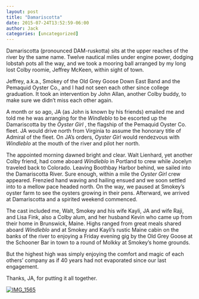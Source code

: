 ```yaml
---
layout: post
title: "Damariscotta"
date: 2015-07-24T13:52:59-06:00
author: Jack
categories: [uncategorized]
---
```


Damariscotta (pronounced DAM-ruskotta) sits at the upper reaches of the river by the same name. Twelve nautical miles under engine power, dodging lobstah pots all the way, and we took a mooring ball arranged by my long lost Colby roomie, Jeffrey McKeen, within sight of town.

Jeffrey, a.k.a., Smokey of the Old Grey Goose Down East Band and the Pemaquid Oyster Co., and I had not seen each other since college graduation. It took an intervention by John Allan, another Colby buddy, to make sure we didn’t miss each other again.

A month or so ago, JA (as John is known by his friends) emailed me and told me he was arranging for the _Windleblo_ to be escorted up the Damariscotta by the _Oyster Girl_ , the flagship of the Pemaquid Oyster Co. fleet. JA would drive north from Virginia to assume the honorary title of Admiral of the fleet. On JA’s orders, _Oyster Girl_ would rendezvous with _Windleblo_ at the mouth of the river and pilot her north.

The appointed morning dawned bright and clear. Walt Lienhard, yet another Colby friend, had come aboard _Windleblo_ in Portland to crew while Jocelyn traveled back to Colorado. Leaving Boothbay Harbor behind, we sailed into the Damariscotta River. Sure enough, within a mile the _Oyster Girl_ crew appeared. Frenzied hand waving and hailing ensued and we soon settled into to a mellow pace headed north. On the way, we paused at Smokey’s oyster farm to see the oysters growing in their pens. Afterward, we arrived at Damariscotta and a spirited weekend commenced.

The cast included me, Walt, Smokey and his wife Kayli, JA and wife Raji, and Lisa Fink, also a Colby alum, and her husband Kevin who came up from their home in Brunswick, Maine. Highs ranged from great meals shared aboard _Windleblo_ and at Smokey and Kayli’s rustic Maine cabin on the banks of the river to enjoying a Friday evening gig by the Old Grey Goose at the Schooner Bar in town to a round of Molkky at Smokey’s home grounds.

But the highest high was simply enjoying the comfort and magic of each others’ company as if 40 years had not evaporated since our last engagement.

Thanks, JA, for putting it all together.

[![IMG_1565](http://windleblo.com/wp-content/uploads/2015/07/IMG_1565.jpg)](/wp-content/uploads/2015/07/IMG_1565.jpg)